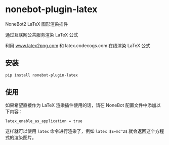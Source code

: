 # nonebot-plugin-latex

NoneBot2 LaTeX 图形渲染插件

通过互联网公共服务渲染 LaTeX 公式

利用 www.latex2png.com 和 latex.codecogs.com 在线渲染 LaTeX 公式

## 安装

```bash
pip install nonebot-plugin-latex
```

## 使用

如果希望直接作为 LaTeX 渲染插件使用的话，请在 NoneBot 配置文件中添加以下内容：

```env
latex_enable_as_application = true
```

这样就可以使用 `latex` 命令进行渲染了，例如 `latex $E=mc^2$` 就会返回这个方程式的渲染图片。
